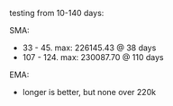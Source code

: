 testing from 10-140 days: 

SMA: 
- 33 - 45. max: 226145.43 @ 38 days
- 107 - 124. max: 230087.70 @ 110 days

EMA: 
- longer is better, but none over 220k 
